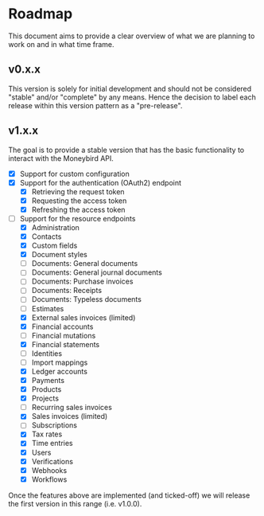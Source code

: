 # Roadmap

This document aims to provide a clear overview of what we are planning to work on and in what time frame.

## v0.x.x

This version is solely for initial development and should not be considered "stable" and/or "complete" by any means.
Hence the decision to label each release within this version pattern as a "pre-release".

## v1.x.x

The goal is to provide a stable version that has the basic functionality to interact with the Moneybird API.

- [x] Support for custom configuration
- [x] Support for the authentication (OAuth2) endpoint
  - [x] Retrieving the request token
  - [x] Requesting the access token
  - [x] Refreshing the access token
- [ ] Support for the resource endpoints
  - [x] Administration
  - [x] Contacts
  - [x] Custom fields
  - [x] Document styles
  - [ ] Documents: General documents
  - [ ] Documents: General journal documents
  - [ ] Documents: Purchase invoices
  - [ ] Documents: Receipts
  - [ ] Documents: Typeless documents
  - [ ] Estimates
  - [x] External sales invoices (limited)
  - [x] Financial accounts
  - [ ] Financial mutations
  - [x] Financial statements
  - [ ] Identities
  - [ ] Import mappings
  - [x] Ledger accounts
  - [x] Payments
  - [x] Products
  - [x] Projects
  - [ ] Recurring sales invoices
  - [x] Sales invoices (limited)
  - [ ] Subscriptions
  - [x] Tax rates
  - [x] Time entries
  - [x] Users
  - [x] Verifications
  - [x] Webhooks
  - [x] Workflows 

Once the features above are implemented (and ticked-off) we will release the first version in this range (i.e. v1.0.0).
